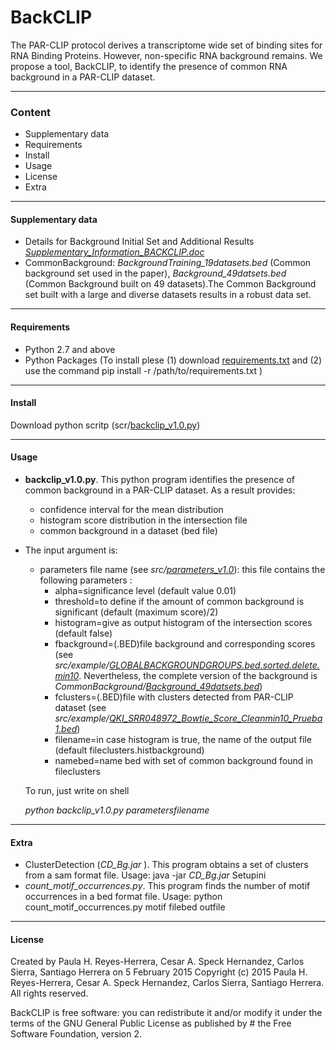BackCLIP
========

The PAR-CLIP protocol derives a transcriptome wide set of binding sites for RNA Binding Proteins. However,   non-specific RNA background remains. We propose a tool, BackCLIP, to identify the presence of common RNA background in a PAR-CLIP dataset. 

----------------
### Content

* Supplementary data
* Requirements
* Install
* Usage
* License
* Extra

----------------
#### Supplementary data

* Details for Background Initial Set and Additional Results [_Supplementary_Information_BACKCLIP.doc_](https://github.com/phrh/BackCLIP/blob/master/SupplementaryData/Supplementary_%20Information_BACKCLIP.doc)
* CommonBackground: _BackgroundTraining_19datasets.bed_ (Common background set used in the paper),  _Background_49datsets.bed_ (Common Background built on 49 datasets).The Common Background set built with a large and diverse datasets results in a robust data set. 


----------------
#### Requirements

- Python 2.7 and above
- Python  Packages (To install plese (1) download  [requirements.txt](https://github.com/phrh/BackCLIP/blob/master/requirements.txt) and (2) use the command  pip install -r /path/to/requirements.txt )

----------------
#### Install

Download python scritp (scr/[backclip_v1.0.py](https://github.com/phrh/BackCLIP/blob/master/src/backclip_v1.0.py))

----------------
#### Usage

- **backclip_v1.0.py**.  This python program identifies the presence of common background in a PAR-CLIP dataset. As a result provides:
	- confidence interval for the mean distribution 
	- histogram score distribution in the intersection file
	- common background in a dataset (bed file)
	
- The input argument is: 
	- parameters file name  (see _src/[parameters_v1.0](https://github.com/phrh/BackCLIP/blob/master/src/parameters_v1.0)_): this file contains the following parameters :
		- alpha=significance level (default value 0.01)
		- threshold=to define if the amount of common background is significant (default (maximum score)/2)
		- histogram=give as output histogram of the intersection scores (default false)
		- fbackground=(.BED)file background and corresponding scores (see _src/example/[GLOBALBACKGROUNDGROUPS.bed.sorted.delete.min10](https://github.com/phrh/BackCLIP/blob/master/src/example/GLOBALBACKGROUNDGROUPS.bed.sorted.delete.min10)_. Nevertheless, the complete version of the background is _CommonBackground/[Background_49datsets.bed](https://github.com/phrh/BackCLIP/blob/master/CommonBackground/Background_49datsets.bed)_)
		- fclusters=(.BED)file with clusters detected from PAR-CLIP dataset (see _src/example/[QKI_SRR048972_Bowtie_Score_Cleanmin10_Prueba1.bed](https://github.com/phrh/BackCLIP/blob/master/src/example/QKI_SRR048972_Bowtie_Score_Cleanmin10_Prueba1.bed)_)
		- filename=in case histogram is true, the name of the output file (default fileclusters.histbackground)
		- namebed=name bed with set of common background found in fileclusters
		
		
	To run, just write on shell

	_python backclip_v1.0.py parametersfilename_

----------------
#### Extra

- ClusterDetection (_CD_Bg.jar_ ). This program obtains a set of clusters from a sam format file. Usage: java -jar _CD_Bg.jar_ Setupini
- _count_motif_occurrences.py_. This program finds the number of motif occurrences in a bed format file. Usage: python count_motif_occurrences.py motif filebed outfile

----------------
#### License

Created by Paula H. Reyes-Herrera, Cesar A. Speck Hernandez, Carlos Sierra, Santiago Herrera on 5 February 2015
Copyright (c) 2015 Paula H. Reyes-Herrera, Cesar A. Speck Hernandez, Carlos Sierra, Santiago Herrera. All rights reserved.

BackCLIP is free software: you can redistribute it and/or modify  it under the terms of the GNU General Public License as published by # the Free Software Foundation, version 2.

